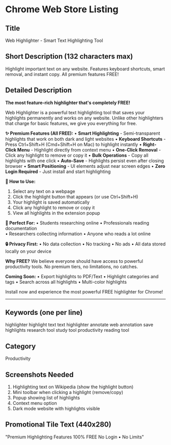 # Chrome Web Store Listing

## Title
Web Highlighter - Smart Text Highlighting Tool

## Short Description (132 characters max)
Highlight important text on any website. Features keyboard shortcuts, smart removal, and instant copy. All premium features FREE!

## Detailed Description

**The most feature-rich highlighter that's completely FREE!**

Web Highlighter is a powerful text highlighting tool that saves your highlights permanently and works on any website. Unlike other highlighters that charge for basic features, we give you everything for free.

**✨ Premium Features (All FREE):**
• **Smart Highlighting** - Semi-transparent highlights that work on both dark and light websites
• **Keyboard Shortcuts** - Press Ctrl+Shift+H (Cmd+Shift+H on Mac) to highlight instantly
• **Right-Click Menu** - Highlight directly from context menu
• **One-Click Removal** - Click any highlight to remove or copy it
• **Bulk Operations** - Copy all highlights with one click
• **Auto-Save** - Highlights persist even after closing browser
• **Smart Positioning** - UI elements adjust near screen edges
• **Zero Login Required** - Just install and start highlighting

**🚀 How to Use:**
1. Select any text on a webpage
2. Click the highlight button that appears (or use Ctrl+Shift+H)
3. Your highlight is saved automatically
4. Click any highlight to remove or copy it
5. View all highlights in the extension popup

**🎯 Perfect For:**
• Students researching online
• Professionals reading documentation  
• Researchers collecting information
• Anyone who reads a lot online

**🔒 Privacy First:**
• No data collection
• No tracking
• No ads
• All data stored locally on your device

**Why FREE?**
We believe everyone should have access to powerful productivity tools. No premium tiers, no limitations, no catches.

**Coming Soon:**
• Export highlights to PDF/Text
• Highlight categories and tags
• Search across all highlights
• Multi-color highlights

Install now and experience the most powerful FREE highlighter for Chrome!

---

## Keywords (one per line)
highlighter
highlight text
text highlighter
annotate
web annotation
save highlights
research tool
study tool
productivity
reading tool

## Category
Productivity

## Screenshots Needed
1. Highlighting text on Wikipedia (show the highlight button)
2. Mini toolbar when clicking a highlight (remove/copy)
3. Popup showing list of highlights
4. Context menu option
5. Dark mode website with highlights visible

## Promotional Tile Text (440x280)
"Premium Highlighting Features
100% FREE
No Login • No Limits"